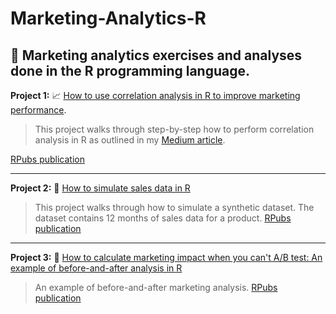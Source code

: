 # Marketing-Analytics-R

## :dart: Marketing analytics exercises and analyses done in the R programming language.

**Project 1:** :chart_with_upwards_trend: [How to use correlation analysis in R to improve marketing performance](https://github.com/bonheurgirl/Marketing-Analytics-R/blob/main/How%20to%20use%20correlation%20analysis%20to%20improve%20marketing%20performance.Rmd).

> This project walks through step-by-step how to perform correlation analysis in R as outlined in my [Medium article](https://medium.com/geekculture/how-to-use-correlation-analysis-to-improve-marketing-performance-in-python-r-156e80187d74).

[RPubs publication](https://rpubs.com/anitaowens/correlation-in-marketing)

------------------------------------------------------------------------

**Project 2:** :test_tube: [How to simulate sales data in R](https://github.com/bonheurgirl/Marketing-Analytics-R/blob/main/How%20to%20simulate%20sales%20data%20in%20R.Rmd)

> This project walks through how to simulate a synthetic dataset. The dataset contains 12 months of sales data for a product. [RPubs publication](http://rpubs.com/anitaowens/synthetic-data)

------------------------------------------------------------------------

**Project 3:** 🫴 [How to calculate marketing impact when you can't A/B test: An example of before-and-after analysis in R](https://github.com/bonheurgirl/Marketing-Analytics-R/blob/main/How%20to%20calculate%20marketing%20impact%20when%20you%20can't%20A:B%20test.Rmd)

> An example of before-and-after marketing analysis. [RPubs publication](https://rpubs.com/anitaowens/before-after-analysis-marketing)
